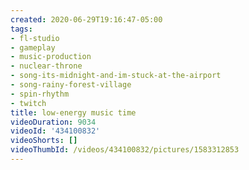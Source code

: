 ```yaml
---
created: 2020-06-29T19:16:47-05:00
tags:
- fl-studio
- gameplay
- music-production
- nuclear-throne
- song-its-midnight-and-im-stuck-at-the-airport
- song-rainy-forest-village
- spin-rhythm
- twitch
title: low-energy music time
videoDuration: 9034
videoId: '434100832'
videoShorts: []
videoThumbId: /videos/434100832/pictures/1583312853
---
```

